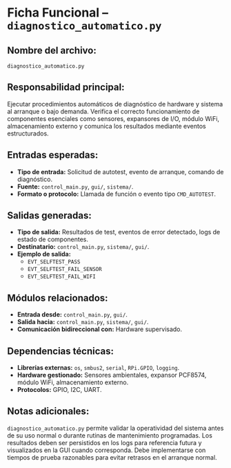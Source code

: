 # Ficha Funcional – `diagnostico_automatico.py`

## Nombre del archivo:
`diagnostico_automatico.py`

## Responsabilidad principal:
Ejecutar procedimientos automáticos de diagnóstico de hardware y sistema al arranque o bajo demanda. Verifica el correcto funcionamiento de componentes esenciales como sensores, expansores de I/O, módulo WiFi, almacenamiento externo y comunica los resultados mediante eventos estructurados.

## Entradas esperadas:
- **Tipo de entrada:** Solicitud de autotest, evento de arranque, comando de diagnóstico.
- **Fuente:** `control_main.py`, `gui/`, `sistema/`.
- **Formato o protocolo:** Llamada de función o evento tipo `CMD_AUTOTEST`.

## Salidas generadas:
- **Tipo de salida:** Resultados de test, eventos de error detectado, logs de estado de componentes.
- **Destinatario:** `control_main.py`, `sistema/`, `gui/`.
- **Ejemplo de salida:**
  - `EVT_SELFTEST_PASS`
  - `EVT_SELFTEST_FAIL_SENSOR`
  - `EVT_SELFTEST_FAIL_WIFI`

## Módulos relacionados:
- **Entrada desde:** `control_main.py`, `gui/`.
- **Salida hacia:** `control_main.py`, `sistema/`, `gui/`.
- **Comunicación bidireccional con:** Hardware supervisado.

## Dependencias técnicas:
- **Librerías externas:** `os`, `smbus2`, `serial`, `RPi.GPIO`, `logging`.
- **Hardware gestionado:** Sensores ambientales, expansor PCF8574, módulo WiFi, almacenamiento externo.
- **Protocolos:** GPIO, I2C, UART.

## Notas adicionales:
`diagnostico_automatico.py` permite validar la operatividad del sistema antes de su uso normal o durante rutinas de mantenimiento programadas. Los resultados deben ser persistidos en los logs para referencia futura y visualizados en la GUI cuando corresponda. Debe implementarse con tiempos de prueba razonables para evitar retrasos en el arranque normal.

